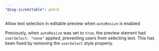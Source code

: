 ```yaml
---
"@zag-js/editable": patch
---
```


Allow text selection in editable preview when `autoResize` is enabled

Previously, when `autoResize` was set to `true`, the preview element had `userSelect: "none"` applied, preventing users
from selecting text. This has been fixed by removing the `userSelect` style property.
